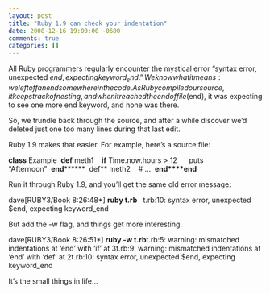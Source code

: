 ```yaml
---
layout: post
title: "Ruby 1.9 can check your indentation"
date: 2008-12-16 19:00:00 -0600
comments: true
categories: []
---
```


All Ruby programmers regularly encounter the mystical error “syntax error, unexpected $end, expecting keyword_end.” We know what it means: we left off an end somewhere in the code. As Ruby compiled our source, it keeps track of nesting, and when it reached the end of file ($end), it was expecting to see one more end keyword, and none was there.


So, we trundle back through the source, and after a while discover we’d deleted just one too many lines during that last edit.


Ruby 1.9 makes that easier. For example, here’s a source file:


**class** Example  **def** meth1    **if** Time.now.hours > 12      puts “Afternoon”  **end********  def** meth2    # …  **end****end**


Run it through Ruby 1.9, and you’ll get the same old error message:


dave[RUBY3/Book 8:26:48*] **ruby t.rb**   t.rb:10: syntax error, unexpected $end, expecting keyword_end


But add the -w flag, and things get more interesting.


dave[RUBY3/Book 8:26:51*] **ruby -w t.rb**t.rb:5: warning: mismatched indentations at ‘end’ with ‘if’ at 3t.rb:9: warning: mismatched indentations at ‘end’ with ‘def’ at 2t.rb:10: syntax error, unexpected $end, expecting keyword_end


It’s the small things in life…

